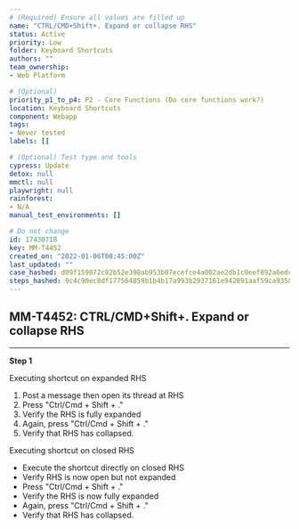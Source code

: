 ```yaml
---
# (Required) Ensure all values are filled up
name: "CTRL/CMD+Shift+. Expand or collapse RHS"
status: Active
priority: Low
folder: Keyboard Shortcuts
authors: ""
team_ownership: 
- Web Platform

# (Optional)
priority_p1_to_p4: P2 - Core Functions (Do core functions work?)
location: Keyboard Shortcuts
component: Webapp
tags: 
- Never tested
labels: []

# (Optional) Test type and tools
cypress: Update
detox: null
mmctl: null
playwright: null
rainforest: 
- N/A
manual_test_environments: []

# Do not change
id: 17430718
key: MM-T4452
created_on: "2022-01-06T08:45:00Z"
last_updated: ""
case_hashed: d09f159872c82b52e398ab953b07ecefce4a002ae2db1c0eef892a6edc8dbc972a8397325f60095ba3b1b57c84ce844e
steps_hashed: 9c4c90ec8df177564859b1b4b17a993b2937161e942891aaf59ca9358a417b83cd7807ee8d0e0f227dcc8bfd8d8fbd4b
---
```


<!-- (Auto-generated) Based on frontmatter's "key" and "name" -->

## MM-T4452: CTRL/CMD+Shift+. Expand or collapse RHS

---

**Step 1**

Executing shortcut on expanded RHS

1. Post a message then open its thread at RHS
2. Press "Ctrl/Cmd + Shift + ."
3. Verify the RHS is fully expanded
4. Again, press "Ctrl/Cmd + Shift + ."
5. Verify that RHS has collapsed.

Executing shortcut on closed RHS

- Execute the shortcut directly on closed RHS
- Verify RHS is now open but not expanded
- Press "Ctrl/Cmd + Shift + ."
- Verify the RHS is now fully expanded
- Again, press "Ctrl/Cmd + Shift + ."
- Verify that RHS has collapsed.
